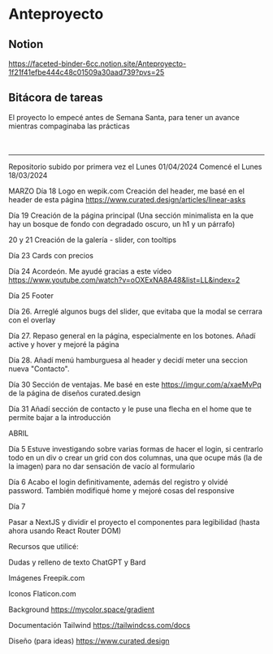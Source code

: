 <h1>Anteproyecto</h1>
<h2>Notion</h2>

https://faceted-binder-6cc.notion.site/Anteproyecto-1f21f41efbe444c48c01509a30aad739?pvs=25


<h2>Bitácora de tareas</h2>
El proyecto lo empecé antes de Semana Santa, para tener un avance mientras compaginaba las prácticas
<br>
<br>
<br>
<hr>
Repositorio subido por primera vez el Lunes 01/04/2024
Comencé el Lunes 18/03/2024

MARZO
Día 18
Logo en wepik.com
Creación del header, me basé en el header de esta página https://www.curated.design/articles/linear-asks

Día 19
Creación de la página principal (Una sección minimalista en la que hay un bosque de fondo con degradado oscuro, un h1 y un párrafo)

20 y 21 
Creación de la galería - slider, con tooltips 

Día 23 
Cards con precios

Día 24
Acordeón. Me ayudé gracias a este vídeo https://www.youtube.com/watch?v=oOXExNA8A48&list=LL&index=2

Día 25 Footer

Día 26. Arreglé algunos bugs del slider, que evitaba que la modal se cerrara con el overlay

Día 27. Repaso general en la página, especialmente en los botones. Añadí active y hover y mejoré la página

Día 28. Añadí menú hamburguesa al header y decidí meter una seccion nueva "Contacto". 

Día 30
Sección de ventajas. Me basé en este https://imgur.com/a/xaeMvPq de la página de diseños curated.design

Día 31
Añadí sección de contacto y le puse una flecha en el home que te permite bajar a la introducción

ABRIL

Día 5
Estuve investigando sobre varias formas de hacer el login, si centrarlo todo en un div o crear un grid con dos columnas, una que ocupe más (la de la imagen) para no dar sensación de vacío al formulario

Día 6
Acabo el login definitivamente, además del registro y olvidé password. También modifiqué home y mejoré cosas del responsive

Día 7

Pasar a NextJS y dividir el proyecto el componentes para legibilidad (hasta ahora usando React Router DOM)



Recursos que utilicé:

Dudas y relleno de texto
ChatGPT y Bard

Imágenes
Freepik.com

Iconos
Flaticon.com

Background
https://mycolor.space/gradient

Documentación Tailwind
https://tailwindcss.com/docs

Diseño (para ideas)
https://www.curated.design



